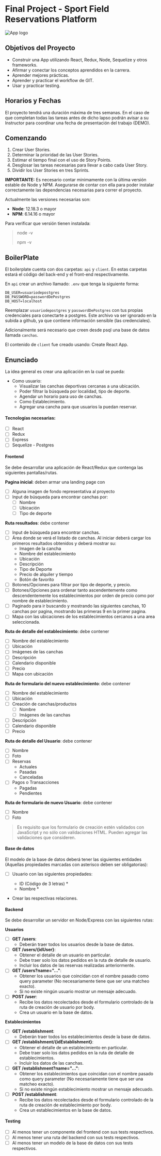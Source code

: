 <!-- @format -->

# Final Project - Sport Field Reservations Platform

![App logo](client\src\assets\img\tuCanchaYa!_Logo.png)

## Objetivos del Proyecto

- Construir una App utilizando React, Redux, Node, Sequelize y otros frameworks.
- Afirmar y conectar los conceptos aprendidos en la carrera.
- Aprender mejores prácticas.
- Aprender y practicar el workflow de GIT.
- Usar y practicar testing.

## Horarios y Fechas

El proyecto tendrá una duración máxima de tres semanas. En el caso de que completan todas las tareas antes de dicho lapso podrán avisar a su Instructor para coordinar una fecha de presentación del trabajo (DEMO).

## Comenzando

1.  Crear User Stories.
2.  Determinar la prioridad de las User Stories.
3.  Estimar el tiempo final con el uso de Story Points.
4.  Desglosar las tareas necesarias para llevar a cabo cada User Story.
5.  Dividir los User Stories en tres Sprints.

**IMPORTANTE:** Es necesario contar minimamente con la última versión estable de Node y NPM. Asegurarse de contar con ella para poder instalar correctamente las dependencias necesarias para correr el proyecto.

Actualmente las versiones necesarias son:

- **Node**: 12.18.3 o mayor
- **NPM**: 6.14.16 o mayor

Para verificar que versión tienen instalada:

> node -v
>
> npm -v

## BoilerPlate

El boilerplate cuenta con dos carpetas: `api` y `client`. En estas carpetas estará el código del back-end y el front-end respectivamente.

En `api` crear un archivo llamado: `.env` que tenga la siguiente forma:

```
DB_USER=usuariodepostgres
DB_PASSWORD=passwordDePostgres
DB_HOST=localhost
```

Reemplazar `usuariodepostgres` y `passwordDePostgres` con tus propias credenciales para conectarte a postgres. Este archivo va ser ignorado en la subida a github, ya que contiene información sensible (las credenciales).

Adicionalmente será necesario que creen desde psql una base de datos llamada `canchas`.

El contenido de `client` fue creado usando: Create React App.

## Enunciado

La idea general es crear una aplicación en la cual se pueda:

- Como usuario:
  - Visualizar las canchas deportivas cercanas a una ubicación.
  - Poder filtrar la búsqueda por localidad, tipo de deporte.
  - Agendar un horario para uso de canchas.
  - Como Establecimiento.
  - Agregar una cancha para que usuarios la puedan reservar.

#### Tecnologías necesarias:

- [ ] React
- [ ] Redux
- [ ] Express
- [ ] Sequelize - Postgres

#### Frontend

Se debe desarrollar una aplicación de React/Redux que contenga las siguientes pantallas/rutas.

**Pagina inicial**: deben armar una landing page con

- [ ] Alguna imagen de fondo representativa al proyecto
- [ ] Input de búsqueda para encontrar canchas por:
  - [ ] Nombre
  - [ ] Ubicación
  - [ ] Tipo de deporte

**Ruta resultados**: debe contener

- [ ] Input de búsqueda para encontrar canchas.
- [ ] Área donde se verá el listado de canchas. Al iniciar deberá cargar los primeros resultados obtenidos y deberá mostrar su:
  - Imagen de la cancha
  - Nombre del establecimiento
  - Ubicación
  - Descripción
  - Tipo de Deporte
  - Precio de alquiler y tiempo
  - Botón de favorito
- [ ] Botones/Opciones para filtrar por tipo de deporte, y precio.
- [ ] Botones/Opciones para ordenar tanto ascendentemente como descendentemente los establecimientos por orden de precio como por nombre de establecimiento.
- [ ] Paginado para ir buscando y mostrando las siguientes canchas, 10 canchas por pagina, mostrando las primeras 9 en la primer pagina.
- [ ] Mapa con las ubicaciones de los establecimientos cercanos a una area seleccionada.

**Ruta de detalle del establecimiento**: debe contener

- [ ] Nombre del establecimiento
- [ ] Ubicación
- [ ] Imágenes de las canchas
- [ ] Descripción
- [ ] Calendario disponible
- [ ] Precio
- [ ] Mapa con ubicación

**Ruta de formulario del nuevo establecimiento**: debe contener

- [ ] Nombre del establecimiento
- [ ] Ubicación
- [ ] Creación de canchas/productos
  - [ ] Nombre
  - [ ] Imágenes de las canchas
- [ ] Descripción
- [ ] Calendario disponible
- [ ] Precio

**Ruta de detalle del Usuario**: debe contener

- [ ] Nombre
- [ ] Foto
- [ ] Reservas
  - Actuales
  - Pasadas
  - Canceladas
- [ ] Pagos o Transacciones
  - Pagadas
  - Pendientes

**Ruta de formulario de nuevo Usuario**: debe contener

- [ ] Nombre
- [ ] Foto

> Es requisito que los formulario de creación estén validados con JavaScript y no sólo con validaciones HTML. Pueden agregar las validaciones que consideren.

#### Base de datos

El modelo de la base de datos deberá tener las siguientes entidades (Aquellas propiedades marcadas con asterisco deben ser obligatorias):

- [ ] Usuario con las siguientes propiedades:

  - ID (Código de 3 letras) \*
  - Nombre \*

- Crear las respectivas relaciones.

#### Backend

Se debe desarrollar un servidor en Node/Express con las siguientes rutas:

**Usuarios**

- [ ] **GET /users**:
  - Deberán traer todos los usuarios desde la base de datos.
- [ ] **GET /users/{idUser}**:
  - Obtener el detalle de un usuario en particular.
  - Debe traer solo los datos pedidos en la ruta de detalle de usuario.
  - Incluir los datos de las reservas realizadas anteriormente.
- [ ] **GET /users?name="..."**:
  - Obtener los usuarios que coincidan con el nombre pasado como query parameter (No necesariamente tiene que ser una matcheo exacto).
  - Si no existe ningún usuario mostrar un mensaje adecuado.
- [ ] **POST /user**:
  - Recibe los datos recolectados desde el formulario controlado de la ruta de creación de usuario por body.
  - Crea un usuario en la base de datos.

**Establecimientos**

- [ ] **GET /establishment**:
  - Deberán traer todos los establecimientos desde la base de datos.
- [ ] **GET /establishment/{idEstablishment}**:
  - Obtener el detalle de un establecimiento en particular.
  - Debe traer solo los datos pedidos en la ruta de detalle de establecimientos.
  - Incluir los datos de las canchas.
- [ ] **GET /establishment?name="..."**:
  - Obtener los establecimientos que coincidan con el nombre pasado como query parameter (No necesariamente tiene que ser una matcheo exacto).
  - Si no existe ningún establecimiento mostrar un mensaje adecuado.
- [ ] **POST /establishment**:
  - Recibe los datos recolectados desde el formulario controlado de la ruta de creación de establecimiento por body.
  - Crea un establecimientos en la base de datos.

#### Testing

- [ ] Al menos tener un componente del frontend con sus tests respectivos.
- [ ] Al menos tener una ruta del backend con sus tests respectivos.
- [ ] Al menos tener un modelo de la base de datos con sus tests respectivos.

